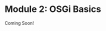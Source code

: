 # Module 2: OSGi Basics

Coming Soon!

<!--

<div class="ahead">
<h4>Learning Objectives</h4>

In this module, you'll learn what OSGi is and how it will help with back-end development in Liferay.

<h4>Tasks to Accomplish</h4>
<ul>
    <li>Create a simple Hello OSGi application and running it in the Eclipse OSGi runtime</li>
    <li>Learn how to start and stop OSGi bundles</li>
    <li>Use Bndtools to create the OSGi service</li>
    <li>Create two OSGi bundles</li>
</ul>

<h4>Exercise Prerequisites</h4>
<ul>
    <li>Java JDK installed to run Liferay</li>
	<ul>
        <li>Download here: <a href="https://www.oracle.com/technetwork/java/javase/downloads/jdk11-downloads-5066655.html">https://www.oracle.com/technetwork/java/javase/downloads/jdk11-downloads-5066655.html</a>
        </li>
        <li>Instructions on installation here: <a href="https://www.java.com/en/download/help/download_options.xml">https://www.java.com/en/download/help/download_options.xml</a>
        </li>
    </ul>
    <li>Unzipped module exercise files in the following folder structure:</li>
	<ul>	
		<li> Windows: <code>C:\liferay</code></li>
		<li> Unix Systems: <code>[user-home]/liferay</code></li>
	</ul>
    <li>Liferay Developer Studio installed with a workspace selected</li>
    <ul>
        <li>For installation instructions, see module 1</li>
    </ul>
    <li>Be prepared to use the code snippets found in the module's <code>exercise-src</code> folder</li>
    <ul>
        <li>Code snippets for a particular exercise will be found in the folder with the corresponding exercise number: <code>exercise-[##]</code></li>
        <li>Snippets are named after the exercise set where they are used: <code>snippet-[mod#]-[exercise#]-[exercise-set-heading]-[optional-step#]</code></li>
    </ul>
</div>

-->